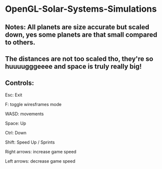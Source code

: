 # OpenGL-Solar-Systems-Simulations

## Notes: All planets are size accurate but scaled down, yes some planets are that small compared to others.

## The distances are not too scaled tho, they're so huuuugggeeee and space is truly really big!

## Controls:

Esc: Exit

F: toggle wiresframes mode

WASD: movements

Space: Up

Ctrl: Down 

Shift: Speed Up / Sprints

Right arrows: increase game speed

Left arrows: decrease game speed
